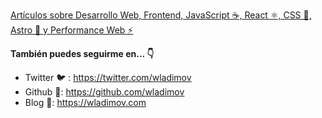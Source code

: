[Artículos sobre Desarrollo Web, Frontend, JavaScript ☕️, React ⚛️, CSS 🎨, Astro 🚀 y Performance Web ⚡️](https://wladimov.dev/)

**También puedes seguirme en... 👇**

* Twitter 🐦 : https://twitter.com/wladimov
* Github 🐙: https://github.com/wladimov
* Blog 📖: https://wladimov.com
